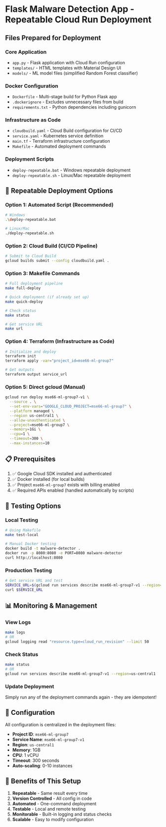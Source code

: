 # Flask Malware Detection App - Repeatable Cloud Run Deployment

## Files Prepared for Deployment

### Core Application
- `app.py` - Flask application with Cloud Run configuration
- `templates/` - HTML templates with Material Design UI
- `models/` - ML model files (simplified Random Forest classifier)

### Docker Configuration  
- `Dockerfile` - Multi-stage build for Python Flask app
- `.dockerignore` - Excludes unnecessary files from build
- `requirements.txt` - Python dependencies including gunicorn

### Infrastructure as Code
- `cloudbuild.yaml` - Cloud Build configuration for CI/CD
- `service.yaml` - Kubernetes service definition
- `main.tf` - Terraform infrastructure configuration
- `Makefile` - Automated deployment commands

### Deployment Scripts
- `deploy-repeatable.bat` - Windows repeatable deployment
- `deploy-repeatable.sh` - Linux/Mac repeatable deployment

## 🚀 Repeatable Deployment Options

### Option 1: Automated Script (Recommended)
```bash
# Windows
.\deploy-repeatable.bat

# Linux/Mac
./deploy-repeatable.sh
```

### Option 2: Cloud Build (CI/CD Pipeline)
```bash
# Submit to Cloud Build
gcloud builds submit --config cloudbuild.yaml .
```

### Option 3: Makefile Commands
```bash
# Full deployment pipeline
make full-deploy

# Quick deployment (if already set up)
make quick-deploy

# Check status
make status

# Get service URL
make url
```

### Option 4: Terraform (Infrastructure as Code)
```bash
# Initialize and deploy
terraform init
terraform apply -var="project_id=mse66-ml-group7"

# Get outputs
terraform output service_url
```

### Option 5: Direct gcloud (Manual)
```bash
gcloud run deploy mse66-ml-group7-v1 \
  --source . \
  --set-env-vars="GOOGLE_CLOUD_PROJECT=mse66-ml-group7" \
  --platform managed \
  --region us-central1 \
  --allow-unauthenticated \
  --project=mse66-ml-group7 \
  --memory=1Gi \
  --cpu=1 \
  --timeout=300 \
  --max-instances=10
```

## 📋 Prerequisites

1. ✅ Google Cloud SDK installed and authenticated
2. ✅ Docker installed (for local builds)
3. ✅ Project `mse66-ml-group7` exists with billing enabled
4. ✅ Required APIs enabled (handled automatically by scripts)

## 🧪 Testing Options

### Local Testing
```bash
# Using Makefile
make test-local

# Manual Docker testing
docker build -t malware-detector .
docker run -p 8080:8080 -e PORT=8080 malware-detector
curl http://localhost:8080
```

### Production Testing
```bash
# Get service URL and test
SERVICE_URL=$(gcloud run services describe mse66-ml-group7-v1 --region=us-central1 --format="value(status.url)")
curl $SERVICE_URL
```

## 📊 Monitoring & Management

### View Logs
```bash
make logs
# OR
gcloud logging read "resource.type=cloud_run_revision" --limit 50
```

### Check Status
```bash
make status
# OR
gcloud run services describe mse66-ml-group7-v1 --region=us-central1
```

### Update Deployment
Simply run any of the deployment commands again - they are idempotent!

## 🔧 Configuration

All configuration is centralized in the deployment files:
- **Project ID**: `mse66-ml-group7`
- **Service Name**: `mse66-ml-group7-v1`
- **Region**: `us-central1`
- **Memory**: 1GB
- **CPU**: 1 vCPU
- **Timeout**: 300 seconds
- **Auto-scaling**: 0-10 instances

## 🎯 Benefits of This Setup

1. **Repeatable** - Same result every time
2. **Version Controlled** - All config in code
3. **Automated** - One-command deployment
4. **Testable** - Local and remote testing
5. **Monitorable** - Built-in logging and status checks
6. **Scalable** - Easy to modify configuration